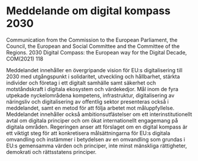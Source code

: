 # Meddelande om digital kompass 2030

Communication from the Commission to the European Parliament, the Council,
the European and Social Committee and the Committee of the Regions. 2030
Digital Compass: the European way for the Digital Decade, COM(2021) 118

Meddelandet innehåller en övergripande vision för EU:s digitalisering till 2030 med utgångspunkt i solidaritet, utveckling och hållbarhet, stärkta individer och företag i ett digitalt samhälle samt säkerhet och motståndskraft i digitala ekosystem och värdekedjor. Mål inom de fyra utpekade nyckelområdena kompetens, infrastruktur, digitalisering av näringsliv och digitalisering av offentlig sektor presenteras också i meddelandet, samt en metod för att följa arbetet mot måluppfyllelse. Meddelandet innehåller också ambitionsutfästelser om ett interinstitutionellt avtal om digitala principer och om ökat internationellt engagemang på digitala områden. Regeringen anser att förslaget om en digital kompass är ett viktigt steg för att konkretisera målsättningarna för EU:s digitala omvandling och instämmer i betydelsen av en omvandling som grundas i EU:s gemensamma värden och principer, inte minst mänskliga rättigheter, demokrati och rättsstatens principer.
